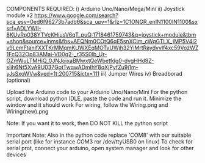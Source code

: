 
COMPONENTS REQUIRED:
  i) Arduino Uno/Nano/Mega/Mini
  ii) Joystick module x2  https://www.google.com/search?sca_esv=0ed6f96273b7adb6&sca_upv=1&rlz=1C1ONGR_enIN1100IN1100&sxsrf=ADLYWII-8KUvRp038YTVcKHiusV6qT_puQ:1718461759743&q=joystick+module&tbm=shop&source=lnms&fbs=AEQNm0COtQ6qE5snXClm_cWqGTLX_jMP5V4l2v9LemFtanifXXTKrMMqmKUWXEqMOTvUWjh32YiMrtRaydvvlf4xc59VozWZ1FcQ32Op83AMai-VD0q2-_r35S0lb_Ur-GZmWuLTMHiQ_0JNJoixaBMwxtQeWbetfdg0-dvgHHd8Z-sIih6Nt5XvA9U037GptTwqwADmIhY8qXjPyfZu9j1m-yJsSxoWVw&ved=1t:200715&ictx=111
  iii) Jumper Wires
  iv) Breadborad (optional)

Upload the Arduino code to your Arduino Uno/Nano/Mini
For the python script, download python IDLE, paste the code and run it. Minimize the window and it should work
For wiring, follow the Wiring.png and Wiring(new).png

Note: If you want it to work, then DO NOT KILL the python script

Important Note: Also in the python code replace 'COM8' with our suitable serial port (like for instance COM3 ror /dev/ttyUSB0 on linux)
To check for serial prot, connect your arduino, open system manager and look for other devices
